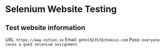 # Selenium Website Testing

## Test website information

URL: `https://www.notion.so`
Email: `gohol92357@chokxus.com`
Pass: `everyone loves a good selenium assignment`
